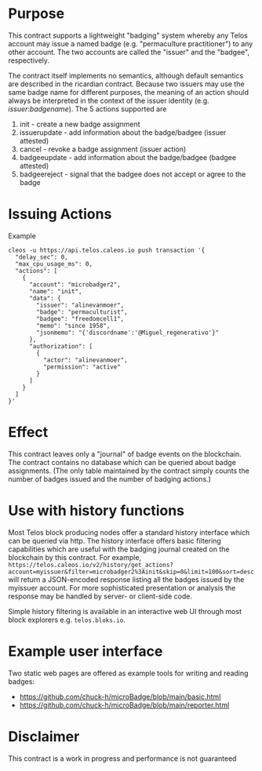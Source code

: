 <h1 class="clause">Purpose</h1>

This contract supports a lightweight "badging" system whereby any Telos account may issue a named badge (e.g. "permaculture practitioner") to any other account. The two accounts are called the "issuer" and the "badgee", respectively.

The contract itself implements no semantics, although default semantics are described in the ricardian contract. Because two issuers may use the same badge name for different purposes, the meaning of an action should always be interpreted in the context of the issuer identity (e.g. *issuer*:*badgename*). The 5 actions supported are
1. init - create a new badge assignment
2. issuerupdate - add information about the badge/badgee (issuer attested)
3. cancel - revoke a badge assignment (issuer action)
4. badgeeupdate - add information about the badge/badgee (badgee attested)
5. badgeereject - signal that the badgee does not accept or agree to the badge 

<h1 class="clause">Issuing Actions</h1>

Example
```
cleos -u https://api.telos.caleos.io push transaction '{
  "delay_sec": 0,
  "max_cpu_usage_ms": 0,
  "actions": [
    {
      "account": "microbadger2",
      "name": "init",
      "data": {
        "issuer": "alinevanmoer",
        "badge": "permaculturist",
        "badgee": "freedomcell1",
        "memo": "since 1958",
        "jsonmemo": "{'discordname':'@Miguel_regenerativo'}"
      },
      "authorization": [
        {
          "actor": "alinevanmoer",
          "permission": "active"
        }
      ]
    }
  ]
}'
```

<h1 class="clause">Effect</h1>

This contract leaves only a "journal" of badge events on the blockchain. The contract contains no database which can be queried about badge assignments. (The only table maintained by the contract simply counts the number of badges issued and the number of badging actions.)

<h1 class="clause">Use with history functions</h1>

Most Telos block producing nodes offer a standard history interface which can be queried via http. The history interface offers basic filtering capabilities which are useful with the badging journal created on the blockchain by this contract. For example, 
`https://telos.caleos.io/v2/history/get_actions?account=myissuer&filter=microbadger2%3Ainit&skip=0&limit=100&sort=desc`
will return a JSON-encoded response listing all the badges issued by the myissuer account. For more sophisticated presentation or analysis the response may be handled by server- or client-side code.

Simple history filtering is available in an interactive web UI through most block explorers e.g. `telos.bloks.io`.

<h1 class="clause">Example user interface</h1>

Two static web pages are offered as example tools for writing and reading badges:
  * https://github.com/chuck-h/microBadge/blob/main/basic.html
  * https://github.com/chuck-h/microBadge/blob/main/reporter.html

<h1 class="clause">Disclaimer</h1>

This contract is a work in progress and performance is not guaranteed
